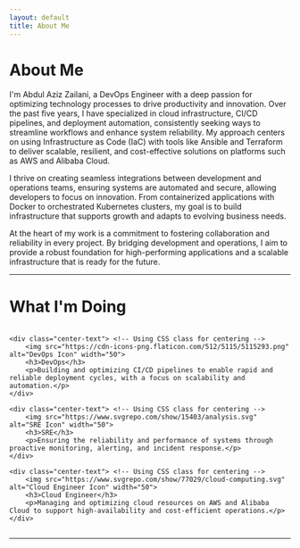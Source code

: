 ```yaml
---
layout: default
title: About Me
---
```


# About Me

I'm Abdul Aziz Zailani, a DevOps Engineer with a deep passion for optimizing technology processes to drive productivity and innovation. Over the past five years, I have specialized in cloud infrastructure, CI/CD pipelines, and deployment automation, consistently seeking ways to streamline workflows and enhance system reliability. My approach centers on using Infrastructure as Code (IaC) with tools like Ansible and Terraform to deliver scalable, resilient, and cost-effective solutions on platforms such as AWS and Alibaba Cloud.

I thrive on creating seamless integrations between development and operations teams, ensuring systems are automated and secure, allowing developers to focus on innovation. From containerized applications with Docker to orchestrated Kubernetes clusters, my goal is to build infrastructure that supports growth and adapts to evolving business needs.

At the heart of my work is a commitment to fostering collaboration and reliability in every project. By bridging development and operations, I aim to provide a robust foundation for high-performing applications and a scalable infrastructure that is ready for the future.

---

# What I'm Doing

<div style="display: flex; gap: 20px; margin-top: 20px; justify-content: center;">

    <div class="center-text"> <!-- Using CSS class for centering -->
        <img src="https://cdn-icons-png.flaticon.com/512/5115/5115293.png" alt="DevOps Icon" width="50">
        <h3>DevOps</h3>
        <p>Building and optimizing CI/CD pipelines to enable rapid and reliable deployment cycles, with a focus on scalability and automation.</p>
    </div>

    <div class="center-text"> <!-- Using CSS class for centering -->
        <img src="https://www.svgrepo.com/show/15403/analysis.svg" alt="SRE Icon" width="50">
        <h3>SRE</h3>
        <p>Ensuring the reliability and performance of systems through proactive monitoring, alerting, and incident response.</p>
    </div>

    <div class="center-text"> <!-- Using CSS class for centering -->
        <img src="https://www.svgrepo.com/show/77029/cloud-computing.svg" alt="Cloud Engineer Icon" width="50">
        <h3>Cloud Engineer</h3>
        <p>Managing and optimizing cloud resources on AWS and Alibaba Cloud to support high-availability and cost-efficient operations.</p>
    </div>

</div>

---
